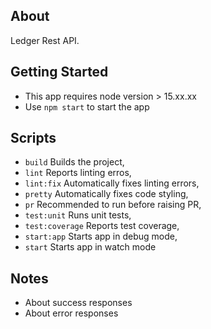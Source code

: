 ## About

Ledger Rest API.

## Getting Started

- This app requires node version > 15.xx.xx
- Use `npm start` to start the app

## Scripts

- `build` Builds the project,
- `lint` Reports linting erros,
- `lint:fix` Automatically fixes linting errors,
- `pretty` Automatically fixes code styling,
- `pr` Recommended to run before raising PR,
- `test:unit` Runs unit tests,
- `test:coverage` Reports test coverage,
- `start:app` Starts app in debug mode,
- `start` Starts app in watch mode

## Notes

- About success responses
- About error responses
